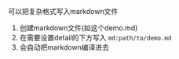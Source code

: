 可以把复杂格式写入markdown文件

1. 创建markdown文件(如这个demo.md)
2. 在需要设置detail的下方写入 `md:path/to/demo.md`
3. 会自动把markdown编译进去
